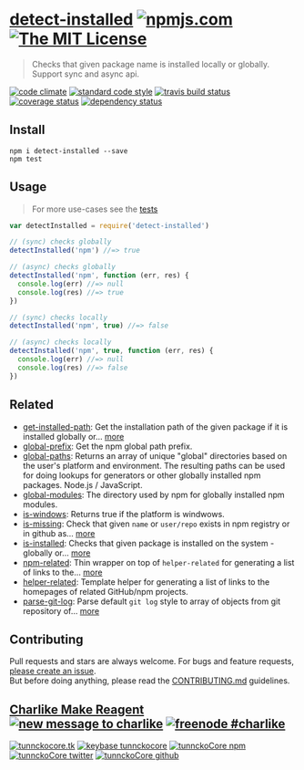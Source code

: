 # [detect-installed][author-www-url] [![npmjs.com][npmjs-img]][npmjs-url] [![The MIT License][license-img]][license-url] 

> Checks that given package name is installed locally or globally. Support sync and async api.

[![code climate][codeclimate-img]][codeclimate-url] [![standard code style][standard-img]][standard-url] [![travis build status][travis-img]][travis-url] [![coverage status][coveralls-img]][coveralls-url] [![dependency status][david-img]][david-url]


## Install
```
npm i detect-installed --save
npm test
```


## Usage
> For more use-cases see the [tests](./test.js)

```js
var detectInstalled = require('detect-installed')

// (sync) checks globally
detectInstalled('npm') //=> true

// (async) checks globally
detectInstalled('npm', function (err, res) {
  console.log(err) //=> null
  console.log(res) //=> true
})

// (sync) checks locally
detectInstalled('npm', true) //=> false

// (async) checks locally
detectInstalled('npm', true, function (err, res) {
  console.log(err) //=> null
  console.log(res) //=> false
})
```


## Related
- [get-installed-path](https://github.com/tunnckoCore/get-installed-path): Get the installation path of the given package if it is installed globally or… [more](https://github.com/tunnckoCore/get-installed-path)
- [global-prefix](https://github.com/jonschlinkert/global-prefix): Get the npm global path prefix.
- [global-paths](https://github.com/jonschlinkert/global-paths): Returns an array of unique "global" directories based on the user's platform and environment. The resulting paths can be used for doing lookups for generators or other globally installed npm packages. Node.js / JavaScript.
- [global-modules](https://github.com/jonschlinkert/global-modules): The directory used by npm for globally installed npm modules.
- [is-windows](https://github.com/jonschlinkert/is-windows): Returns true if the platform is windwows.
- [is-missing](https://github.com/tunnckoCore/is-missing): Check that given `name` or `user/repo` exists in npm registry or in github as… [more](https://github.com/tunnckoCore/is-missing)
- [is-installed](https://github.com/tunnckoCore/is-installed): Checks that given package is installed on the system - globally or… [more](https://github.com/tunnckoCore/is-installed)
- [npm-related](https://github.com/tunnckoCore/npm-related): Thin wrapper on top of `helper-related` for generating a list of links to the… [more](https://github.com/tunnckoCore/npm-related)
- [helper-related](https://github.com/helpers/helper-related): Template helper for generating a list of links to the homepages of related GitHub/npm projects.
- [parse-git-log](https://github.com/tunnckoCore/parse-git-log): Parse default `git log` style to array of objects from git repository of… [more](https://github.com/tunnckoCore/parse-git-log)


## Contributing
Pull requests and stars are always welcome. For bugs and feature requests, [please create an issue](https://github.com/tunnckoCore/detect-installed/issues/new).  
But before doing anything, please read the [CONTRIBUTING.md](./CONTRIBUTING.md) guidelines.


## [Charlike Make Reagent](http://j.mp/1stW47C) [![new message to charlike][new-message-img]][new-message-url] [![freenode #charlike][freenode-img]][freenode-url]

[![tunnckocore.tk][author-www-img]][author-www-url] [![keybase tunnckocore][keybase-img]][keybase-url] [![tunnckoCore npm][author-npm-img]][author-npm-url] [![tunnckoCore twitter][author-twitter-img]][author-twitter-url] [![tunnckoCore github][author-github-img]][author-github-url]


[npmjs-url]: https://www.npmjs.com/package/detect-installed
[npmjs-img]: https://img.shields.io/npm/v/detect-installed.svg?label=detect-installed

[license-url]: https://github.com/tunnckoCore/detect-installed/blob/master/LICENSE.md
[license-img]: https://img.shields.io/badge/license-MIT-blue.svg


[codeclimate-url]: https://codeclimate.com/github/tunnckoCore/detect-installed
[codeclimate-img]: https://img.shields.io/codeclimate/github/tunnckoCore/detect-installed.svg

[travis-url]: https://travis-ci.org/tunnckoCore/detect-installed
[travis-img]: https://img.shields.io/travis/tunnckoCore/detect-installed.svg

[coveralls-url]: https://coveralls.io/r/tunnckoCore/detect-installed
[coveralls-img]: https://img.shields.io/coveralls/tunnckoCore/detect-installed.svg

[david-url]: https://david-dm.org/tunnckoCore/detect-installed
[david-img]: https://img.shields.io/david/tunnckoCore/detect-installed.svg

[standard-url]: https://github.com/feross/standard
[standard-img]: https://img.shields.io/badge/code%20style-standard-brightgreen.svg


[author-www-url]: http://www.tunnckocore.tk
[author-www-img]: https://img.shields.io/badge/www-tunnckocore.tk-fe7d37.svg

[keybase-url]: https://keybase.io/tunnckocore
[keybase-img]: https://img.shields.io/badge/keybase-tunnckocore-8a7967.svg

[author-npm-url]: https://www.npmjs.com/~tunnckocore
[author-npm-img]: https://img.shields.io/badge/npm-~tunnckocore-cb3837.svg

[author-twitter-url]: https://twitter.com/tunnckoCore
[author-twitter-img]: https://img.shields.io/badge/twitter-@tunnckoCore-55acee.svg

[author-github-url]: https://github.com/tunnckoCore
[author-github-img]: https://img.shields.io/badge/github-@tunnckoCore-4183c4.svg

[freenode-url]: http://webchat.freenode.net/?channels=charlike
[freenode-img]: https://img.shields.io/badge/freenode-%23charlike-5654a4.svg

[new-message-url]: https://github.com/tunnckoCore/messages
[new-message-img]: https://img.shields.io/badge/send%20me-message-green.svg
